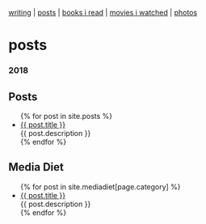 [writing](index.md) | [posts](posts.md) | [books i read](books.md) | [movies i watched](movies.md) | [photos](http://vsco.co/brookshelley/images/1)

# posts

### 2018

## Posts
<ul class="article-list">
  {% for post in site.posts %}
    <li>
      <a href="{{ post.url }}">{{ post.title }}</a>
      <div class="title-desc">{{ post.description }}</div>
    </li>
  {% endfor %}
</ul>

## Media Diet
<ul class="article-list">
  {% for post in site.mediadiet[page.category] %}
    <li>
      <a href="{{ post.url }}">{{ post.title }}</a>
      <div class="title-desc">{{ post.description }}</div>
    </li>
  {% endfor %}
</ul>

